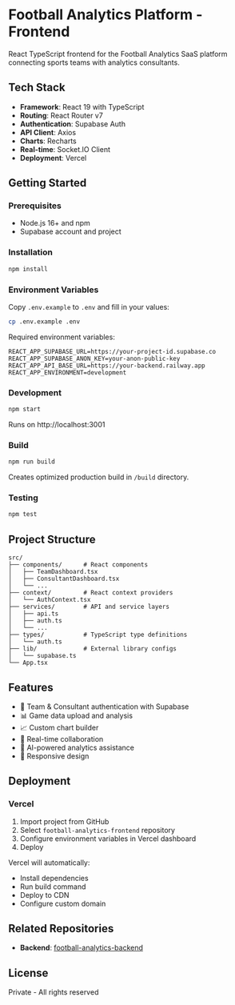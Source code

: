 # Football Analytics Platform - Frontend

React TypeScript frontend for the Football Analytics SaaS platform connecting sports teams with analytics consultants.

## Tech Stack

- **Framework**: React 19 with TypeScript
- **Routing**: React Router v7
- **Authentication**: Supabase Auth
- **API Client**: Axios
- **Charts**: Recharts
- **Real-time**: Socket.IO Client
- **Deployment**: Vercel

## Getting Started

### Prerequisites

- Node.js 16+ and npm
- Supabase account and project

### Installation

```bash
npm install
```

### Environment Variables

Copy `.env.example` to `.env` and fill in your values:

```bash
cp .env.example .env
```

Required environment variables:
```
REACT_APP_SUPABASE_URL=https://your-project-id.supabase.co
REACT_APP_SUPABASE_ANON_KEY=your-anon-public-key
REACT_APP_API_BASE_URL=https://your-backend.railway.app
REACT_APP_ENVIRONMENT=development
```

### Development

```bash
npm start
```

Runs on http://localhost:3001

### Build

```bash
npm run build
```

Creates optimized production build in `/build` directory.

### Testing

```bash
npm test
```

## Project Structure

```
src/
├── components/      # React components
│   ├── TeamDashboard.tsx
│   ├── ConsultantDashboard.tsx
│   └── ...
├── context/         # React context providers
│   └── AuthContext.tsx
├── services/        # API and service layers
│   ├── api.ts
│   ├── auth.ts
│   └── ...
├── types/           # TypeScript type definitions
│   └── auth.ts
├── lib/             # External library configs
│   └── supabase.ts
└── App.tsx
```

## Features

- 🔐 Team & Consultant authentication with Supabase
- 📊 Game data upload and analysis
- 📈 Custom chart builder
- 🤝 Real-time collaboration
- 🤖 AI-powered analytics assistance
- 📱 Responsive design

## Deployment

### Vercel

1. Import project from GitHub
2. Select `football-analytics-frontend` repository
3. Configure environment variables in Vercel dashboard
4. Deploy

Vercel will automatically:
- Install dependencies
- Run build command
- Deploy to CDN
- Configure custom domain

## Related Repositories

- **Backend**: [football-analytics-backend](https://github.com/yourusername/football-analytics-backend)

## License

Private - All rights reserved